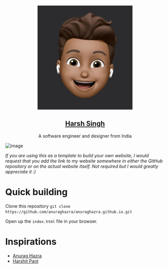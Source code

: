 <p align="center">
  <a href="https://harsh.thedev.id/">
    <img alt="Gatsby" src="./images/memoji.jpg" width="300" border-radius: 12px;/>
    <h2 align="center">Harsh Singh</h2>
  </a>
</p> 
<p align="center">A software engineer and designer from India</p>

![image](https://user-images.githubusercontent.com/69592270/98619525-6997d700-22d1-11eb-85e9-abd8ac841d9e.png)

_If you are using this as a template to build your own website, I would request that you add the link to my website somewhere in either the GitHub repository or on the actual website itself. Not required but I would greatly appreciate it :)_

# Quick building

Clone this repository `git clone https://github.com/anuraghazra/anuraghazra.github.io.git`

Open up the `index.html` file in your browser.

# Inspirations 

 - [Anurag Hazra]
 - [Harshit Pant]
 
 [Anurag Hazra]: https://anuraghazra.github.io/
 [Harshit Pant]: https://harshitpant.com/
